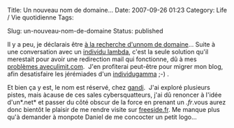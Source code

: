 Title: Un nouveau nom de domaine...
Date: 2007-09-26 01:23
Category: Life / Vie quotidienne
Tags: <?xml version="1.0" encoding="utf-8"?>

Slug: un-nouveau-nom-de-domaine
Status: published

Il y a peu, je déclarais être [à la recherche d'unnom de domaine](\%22/post/2007/07/23/Sondage%3A-quel-nom-de-domaine-choisir\%22)... Suite à une conversation avec un [individu lambda](\%22http://www.vuntz.net/\%22), c'est la seule solution qu'il merestait pour avoir une redirection mail qui fonctionne, dû à mes [problèmes aveculimit.com](\%22/post/2007/01/11/Fed-up-with-ulimitcom\%22).  J'en profiterai peut-être pour migrer mon blog, afin desatisfaire les jérémiades d'un [individugamma](\%22http://figuiere.net/\%22) ;-) .  
  
Et bien ça y est, le nom est réservé, chez [gandi](\%22http://gandi.net/\%22).  J'ai exploré plusieurs pistes, mais àcause de ces sales cybersquatteurs, j'ai dû renoncer à l'idée d'un*.net* et passer du côté obscur de la force en prenant un *.fr*.vous aurez donc bientôt le plaisir de me rendre visite sur [freeside.fr](\%22http://www.freeside.fr/\%22). Me manque plus qu'à demander à monpote Daniel de me concocter un petit logo...
